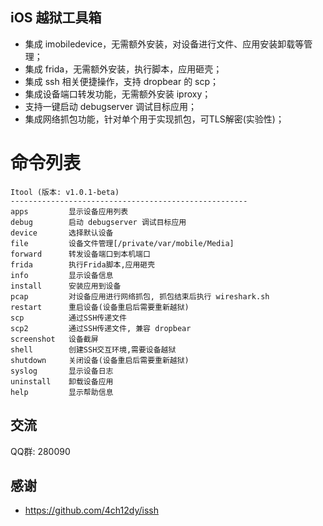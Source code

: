 ## iOS 越狱工具箱
* 集成 imobiledevice，无需额外安装，对设备进行文件、应用安装卸载等管理；
* 集成 frida，无需额外安装，执行脚本，应用砸壳；
* 集成 ssh 相关便捷操作，支持 dropbear 的 scp；
* 集成设备端口转发功能，无需额外安装 iproxy；
* 支持一键启动 debugserver 调试目标应用；
* 集成网络抓包功能，针对单个用于实现抓包，可TLS解密(实验性)；

# 命令列表
```shell
Itool (版本: v1.0.1-beta)
-----------------------------------------------------
apps         显示设备应用列表
debug        启动 debugserver 调试目标应用
device       选择默认设备
file         设备文件管理[/private/var/mobile/Media]
forward      转发设备端口到本机端口
frida        执行Frida脚本,应用砸壳
info         显示设备信息
install      安装应用到设备
pcap         对设备应用进行网络抓包, 抓包结束后执行 wireshark.sh
restart      重启设备(设备重启后需要重新越狱)
scp          通过SSH传递文件
scp2         通过SSH传递文件, 兼容 dropbear
screenshot   设备截屏
shell        创建SSH交互环境,需要设备越狱
shutdown     关闭设备(设备重启后需要重新越狱)
syslog       显示设备日志
uninstall    卸载设备应用
help         显示帮助信息
```

## 交流
QQ群: 280090

## 感谢
* https://github.com/4ch12dy/issh